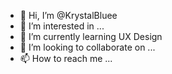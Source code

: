 - 👋 Hi, I’m @KrystalBluee
- 👀 I’m interested in ...
- 🌱 I’m currently learning UX Design
- 💞️ I’m looking to collaborate on ...
- 📫 How to reach me ...

<!---
KrystalBluee/KrystalBluee is a ✨ special ✨ repository because its `README.md` (this file) appears on your GitHub profile.
You can click the Preview link to take a look at your changes.
--->
